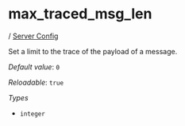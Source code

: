 # max_traced_msg_len

/ [Server Config](/ref/config/index.md) 

Set a limit to the trace of the payload of a message.

*Default value*: `0`

*Reloadable*: `true`

*Types*

- `integer`


